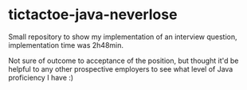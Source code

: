 # tictactoe-java-neverlose
Small repository to show my implementation of an interview question, implementation time was 2h48min.

Not sure of outcome to acceptance of the position, but thought it'd be helpful to any other prospective employers to see what level of Java proficiency I have :)
